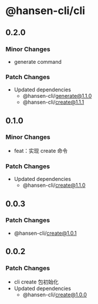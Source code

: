 # @hansen-cli/cli

## 0.2.0

### Minor Changes

- generate command

### Patch Changes

- Updated dependencies
  - @hansen-cli/generate@1.1.0
  - @hansen-cli/create@1.1.1

## 0.1.0

### Minor Changes

- feat：实现 create 命令

### Patch Changes

- Updated dependencies
  - @hansen-cli/create@1.1.0

## 0.0.3

### Patch Changes

- @hansen-cli/create@1.0.1

## 0.0.2

### Patch Changes

- cli create 包初始化
- Updated dependencies
  - @hansen-cli/create@1.0.0
